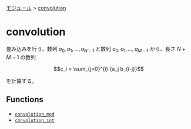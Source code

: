 [モジュール](../index.md) > [convolution]()

# convolution

畳み込みを行う。数列 $`a_0, a_1, \dots, a_{N - 1}`$ と数列 $`a_0, a_1, \dots, a_{M - 1}`$ から、長さ $`N + M - 1`$ の数列

```math
c_i = \sum_{j=0}^{i} {a_j b_{i-j}}
```

を計算する。

## Functions

- [`convolution_mod`](./convolution_mod.md)
- [`convolution_int`](./convolution_int.md)
